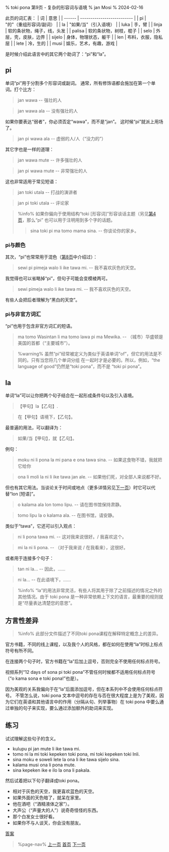 % toki pona 第9页 - 复杂的形容词与语境
% jan Mosi
% 2024-02-16

此页的词汇表：
| 词     | 意思                       |
| ------ | -------------------------- |
| pi     | "的"（重组形容词/副词）    |
| la     | "如果/当"（引入语境）      |
| luka   | 手，臂                     |
| linja  | 软的条状物，绳子，线，头发 |
| palisa | 软的条状物，树枝，棍子     |
| selo   | 外层，壳，皮肤，边界       |
| sijelo | 身体，物理状态，躯干       |
| len    | 布料，衣服，隐私层         |
| lete   | 冷，生的                   |
| musi   | 娱乐，艺术，有趣，游戏     |

是时候介绍此语言中的其它两个助词了：“pi”和“la”。

## pi

单词“pi”用于分割多个形容词或副词。
通常，所有修饰语都会施加在第一个单词。打个比方：

> jan wawa -- 强壮的人

> jan wawa ala -- 没有强壮的人

如果你要表达“弱者”，你必须否定“wawa”，而不是“jan”。
这时候“pi”就派上用场了。

> jan pi wawa ala -- 虚弱的人/人（“没力的”）

其它字也是一样的道理：

> jan wawa mute -- 许多强壮的人

> jan pi wawa mute -- 非常强壮的人

这也非常适用于常见短语：

> jan toki utala -- 打战的演讲者

> jan pi toki utala -- 评论家

> %info%
> 如果你偏向于使用结构“toki [形容词]”形容谈话主题（另见[第4页](zh/4)，那么“pi”
> 也可以用于注明用到多个字的话题。
> 
> > sina toki pi ma tomo mama sina. -- 你谈论你的家乡。
>

### pi与颜色

其次，“pi”也常常用于混色（[第8页](zh/8)中介绍过）：

> sewi pi pimeja walo li ike tawa mi. -- 我不喜欢灰色的天空。

我觉得也可以省略掉“pi”，但句子可能会变模棱两可。

> sewi pimeja walo li ike tawa mi. -- 我不喜欢灰色的天空。

有些人会把后者理解为“黑白的天空”。

### pi与非官方词汇

“pi”也用于包含非官方词汇的短语。

> ma tomo Wasintan li ma tomo lawa pi ma Mewika. -- （城市）华盛顿是美国的首都（“主要城市”）。

> %warning%
> 虽然“pi”经常被定义为类似于英语单词“of”，但它的用法是不同的。只有当您将几个单词分组
> 在一起时才是必要的。所以，例如，“the language of good”仍然是“toki pona”，而不是
> “toki pi pona”。

## la

单词“la”可以让你把两个句子结合在一起形成条件句以及引入语境。

> 【甲句】la【乙句】.

> 在【甲句】语境下，【乙句】。

最普遍的用法，可以翻译为：

> 如果/当【甲句】，就【乙句】。

例句：

> moku ni li pona la mi pana e ona tawa sina. -- 如果这食物不错，我就把它给你

> ona li moli la ni li ike tawa jan ale. -- 如果他们死，对全部人来说都不好。

但也有其它用法。当谈论关于时间或地点（更多详情另见[下一页](zh/10)）时它可以代替“lon [短语]”。

> o kalama ala lon tomo lipu. -- 请在图书馆保持肃静。

> tomo lipu la o kalama ala. -- 在图书馆，请安静。

类似于“tawa”，它还可以引入观点：

> ni li pona tawa mi. -- 这对我来说很好。/ 我喜欢这个。

> mi la ni li pona. -- （对于我来说 / 在我看来），这很好。

或者用于连接多个句子：

> tan ni la... -- 因此，……

> ni la... -- 在此语境下，……

> %info%
> “la”的用法非常灵活，有些人将其用于除了之前描述的情况之外的其他情况。由于 toki pona 
> 是一种非常依赖上下文的语言，最重要的规则就是“尽量表达清楚您的意思”。

## 方言性差异

> %info%
> 此部分文件描述了不同toki pona课程在解释特定概念上的差异。

官方书籍，不同的线上课程，以及我个人的风格，都在如何在使用“la”时标上标点符号有所不同。

在连接两个句子时，官方书籍在“la”后加上逗号，否则完全不使用任何标点符号。

视频系列“12 days of sona pi toki pona”不管任何时候都不适用任何标点符号
（“o kama sona e toki pona!”也是）。

因为美观的关系我偏向于在“la”后面添加逗号，但在本系列中不会使用任何标点符号。 不管怎么说，toki pona 文本中逗号的存在与否在很大程度上是为了美观，因为它们在英语和其他语言中的作用（分隔从句、列举事物）在 toki pona 中要么通过单独的句子来实现，要么通过添加额外的助词来实现。

## 练习

试试理解这些句子的含义。

* kulupu pi jan mute li ike tawa mi. 
* tomo ni la mi toki kepeken toki pona, mi toki kepeken toki Inli.
* sina moku e soweli lete la ona li ike tawa sijelo sina.
* kalama musi ona li pona mute.
* sina kepeken ike e ilo la ona li pakala.

然后试着把以下句子翻译成toki pona。

* 相对于灰色的天空，我更喜欢蓝色的天空。
* 如果外面的天色暗了，就呆在家里。
* 他在酒吧（“酒精液体之家”）。
* 大声公（“声量大的人”）说奇奇怪怪的东西。
* 那个白发女士很好看。
* 如果你不与人谈天，你会没有朋友。

[答案](zh/answers#p9)

> %page-nav%
> [上一页](zh/8)
> [首页](zh)
> [下一页](zh/10)
